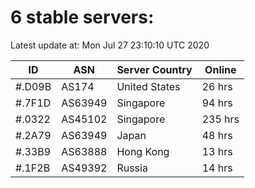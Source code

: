 # 6 stable servers:

Latest update at: Mon Jul 27 23:10:10 UTC 2020

| ID | ASN | Server Country | Online |
| -- | --- | -------------- | ------ |
| #.D09B | AS174 | United States | 26 hrs |
| #.7F1D | AS63949 | Singapore | 94 hrs |
| #.0322 | AS45102 | Singapore | 235 hrs |
| #.2A79 | AS63949 | Japan | 48 hrs |
| #.33B9 | AS63888 | Hong Kong | 13 hrs |
| #.1F2B | AS49392 | Russia | 14 hrs |

